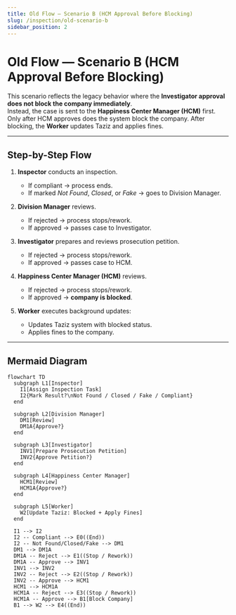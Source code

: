 ```yaml
---
title: Old Flow — Scenario B (HCM Approval Before Blocking)
slug: /inspection/old-scenario-b
sidebar_position: 2
---
```


# Old Flow — Scenario B (HCM Approval Before Blocking)

This scenario reflects the legacy behavior where the **Investigator approval does not block the company immediately**.  
Instead, the case is sent to the **Happiness Center Manager (HCM)** first. Only after HCM approves does the system block the company. After blocking, the **Worker** updates Taziz and applies fines.

---

## Step-by-Step Flow

1. **Inspector** conducts an inspection.
    - If compliant → process ends.
    - If marked *Not Found*, *Closed*, or *Fake* → goes to Division Manager.

2. **Division Manager** reviews.
    - If rejected → process stops/rework.
    - If approved → passes case to Investigator.

3. **Investigator** prepares and reviews prosecution petition.
    - If rejected → process stops/rework.
    - If approved → passes case to HCM.

4. **Happiness Center Manager (HCM)** reviews.
    - If rejected → process stops/rework.
    - If approved → **company is blocked**.

5. **Worker** executes background updates:
    - Updates Taziz system with blocked status.
    - Applies fines to the company.

---

## Mermaid Diagram

```mermaid
flowchart TD
  subgraph L1[Inspector]
    I1[Assign Inspection Task]
    I2{Mark Result?\nNot Found / Closed / Fake / Compliant}
  end

  subgraph L2[Division Manager]
    DM1[Review]
    DM1A{Approve?}
  end

  subgraph L3[Investigator]
    INV1[Prepare Prosecution Petition]
    INV2{Approve Petition?}
  end

  subgraph L4[Happiness Center Manager]
    HCM1[Review]
    HCM1A{Approve?}
  end

  subgraph L5[Worker]
    W2[Update Taziz: Blocked + Apply Fines]
  end

  I1 --> I2
  I2 -- Compliant --> E0((End))
  I2 -- Not Found/Closed/Fake --> DM1
  DM1 --> DM1A
  DM1A -- Reject --> E1((Stop / Rework))
  DM1A -- Approve --> INV1
  INV1 --> INV2
  INV2 -- Reject --> E2((Stop / Rework))
  INV2 -- Approve --> HCM1
  HCM1 --> HCM1A
  HCM1A -- Reject --> E3((Stop / Rework))
  HCM1A -- Approve --> B1[Block Company]
  B1 --> W2 --> E4((End))
